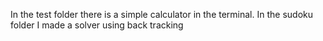 In the test folder there is a simple calculator in the terminal.
In the sudoku folder I made a solver using back tracking
